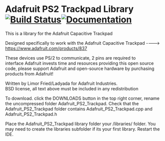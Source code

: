 # Adafruit PS2 Trackpad Library [![Build Status](https://github.com/adafruit/Adafruit-PS2-Trackpad/actions/workflows/githubci.yml/badge.svg)](https://github.com/adafruit/Adafruit-PS2-Trackpad/actions)[![Documentation](https://raw.githubusercontent.com/adafruit/ci-arduino/master/assets/doxygen_badge.svg)](http://adafruit.github.io/Adafruit-PS2-Trackpad/html/index.html)

This is a library for the Adafruit Capacitive Trackpad

  Designed specifically to work with the Adafruit Capacitive Trackpad 
  ----> https://www.adafruit.com/products/837

These devices use PS/2 to communicate, 2 pins are required to  
interface
Adafruit invests time and resources providing this open source code, 
please support Adafruit and open-source hardware by purchasing 
products from Adafruit!

Written by Limor Fried/Ladyada for Adafruit Industries.  
BSD license, all text above must be included in any redistribution

To download. click the DOWNLOADS button in the top right corner, rename the uncompressed folder Adafruit_PS2_Trackpad. Check that the Adafruit_PS2_Trackpad folder contains Adafruit_PS2_Trackpad.cpp and Adafruit_PS2_Trackpad.h

Place the Adafruit_PS2_Trackpad library folder your <arduinosketchfolder>/libraries/ folder. You may need to create the libraries subfolder if its your first library. Restart the IDE.
